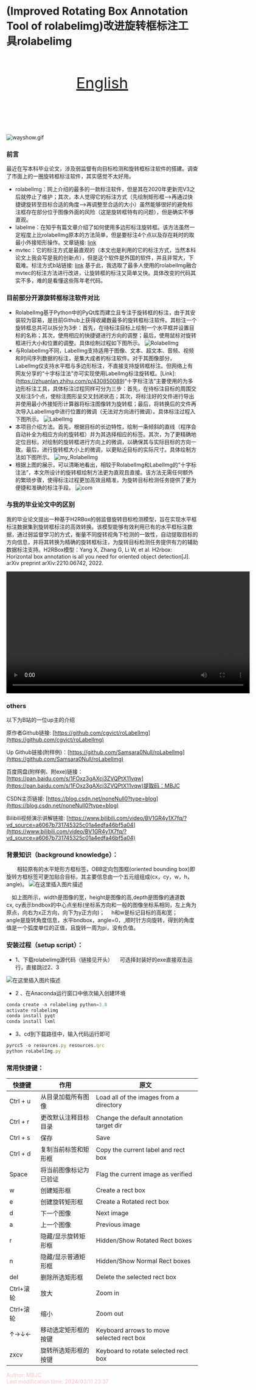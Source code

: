 

# (Improved Rotating Box Annotation Tool of rolabelimg)改进旋转框标注工具rolabelimg

<br><br>
<div align="center" style="margin-bottom: 2em;">
  <a href="./readme_EN.md" style="font-size: 40px;">English</a>
</div>
<br><br>
<br><br>

![wayshow.gif](GIF%2Fwayshow.gif)

###  前言
最近在写本科毕业论文，涉及弱监督有向目标检测和旋转框标注软件的搭建。调查了市面上的一圈旋转框标注软件，其实感觉不太好用。
- rolabelImg：网上介绍的最多的一款标注软件，但是其在2020年更新完V3之后就停止了维护；其次，本人觉得它的标注方式（先绘制矩形框——>再通过快捷键旋转至目标合适的角度——>再调整至合适的大小）虽然能够很好的避免标注框存在部分位于图像外面的风险（这是旋转框特有的问题），但是确实不够直观。
- labelme：在知乎有篇文章介绍了如何使用多边形标注旋转框。该方法虽然一定程度上比rolabelImg原本的方法简单，但是要标注4个点以及存在耗时的取最小外接矩形操作。文章链接: [link](https://zhuanlan.zhihu.com/p/430850089)
- mvtec：它的标注方式是最直观的（本文也是利用的它的标注方式，当然本科论文上我会写是我的创新点），但是这个软件是外国的软件，并且非常大，下载难。标注方式b站链接: [link](https://www.bilibili.com/video/BV1ne411p7gN/?share_source=copy_web&vd_source=64142f260d920ecb9e7a7e71f98a7d7a)
基于此，我选取了最多人使用的rolabelImg融合mvtec的标注方法进行改进，让旋转框的标注又简单又快。具体改变的代码其实不多，难的是看懂这些陈年老代码。

### 目前部分开源旋转框标注软件对比
- RolabelImg基于Python中的PyQt库而建立且专注于旋转框的标注，由于其安装较为容易，是目前Github上获得收藏数最多的旋转框标注软件。其标注一个旋转框总共可以拆分为3步：首先，在待标注目标上绘制一个水平框并设置目标的名称；其次，使用相应的快捷键进行方向的调整；最后，使用鼠标对旋转框进行大小和位置的调整。具体绘制过程如下图所示。
![RolabelImg](GIF%2Fway1.png)
- 与RolabelImg不同，LabelImg支持适用于图像、文本、超文本、音频、视频和时间序列数据的标注，是集大成者的标注软件。对于其图像部分，LabelImg仅支持水平框与多边形标注，不直接支持旋转框标注。但网络上有网友分享的“十字标注法”亦可实现使用LabelImg标注旋转框。[Link]:(https://zhuanlan.zhihu.com/p/430850089)“十字标注法”主要使用的为多边形标注工具，具体标注过程同样可分为三步：首先，在待标注目标的周围交叉标注5个点，使标注图形呈交叉封闭状态；其次，将标注好的文件进行导出并使用最小外接矩形计算器将标注图像转为旋转框；最后，将转换后的文件再次导入LabelImg中进行位置的微调（无法对方向进行微调）。具体标注过程入下图所示。
![LabelImg](GIF%2Fway2.png)
- 本项目介绍方法。首先，根据目标的长边特性，绘制一条倾斜的直线（程序会自动补全为相应方向的旋转框）并为其选择相应的标签。其次，为了更精确地定位目标，对绘制的旋转框进行方向上的微调，以确保其与实际目标的方向一致。最后，进行旋转框大小上的微调，以更贴近目标的实际尺寸。具体绘制方法如下图所示。
![my_RolabelImg](GIF%2Fway3.png)
- 根据上图的展示，可以清晰地看出，相较于RolabelImg和LabelImg的“十字标注法”，本文所设计的旋转框绘制方法更为直观且直接。该方法无需任何额外的繁琐步骤，使得标注过程更加高效且精准，为旋转目标检测任务提供了更为便捷和准确的标注手段。
![com](GIF%2Fcom.png)

### 与我的毕业论文中的区别
我的毕业论文提出一种基于H2RBox的弱监督旋转目标检测模型，旨在实现水平框标注数据集到旋转框标注的高效转换。该模型能够有效利用已有的水平框标注数据，通过弱监督学习的方式，衡量不同旋转视角下检测的一致性，自动提取目标的方向信息，并将其转换为精确的旋转框标注，为旋转目标检测任务提供有力的辅助数据标注支持。H2RBox模型：Yang X, Zhang G, Li W, et al. H2rbox: Horizontal box annotation is all you need for oriented object detection[J]. arXiv preprint arXiv:2210.06742, 2022.

<video width="640" controls>
  <source src="./GIF/my_model.mp4" type="video/mp4">
</video>

### others
以下为B站的一位up主的介绍

原作者Github链接: [https://github.com/cgvict/roLabelImg](https://github.com/cgvict/roLabelImg)

Up Github链接(附样例)：[https://github.com/Samsara0Null/roLabelImg](https://github.com/Samsara0Null/roLabelImg)

百度网盘(附样例、附exe)链接：[https://pan.baidu.com/s/1FOxz3gAXcj3ZVQPtX11vqw](https://pan.baidu.com/s/1FOxz3gAXcj3ZVQPtX11vqw)提取码：MBJC 

CSDN主页链接: [https://blog.csdn.net/noneNull0?type=blog](https://blog.csdn.net/noneNull0?type=blog)

Bilibili视频演示讲解链接: [https://www.bilibili.com/video/BV1GR4y1X7fq/?vd_source=a6067b731745325c01a4edfa46bf5a04](https://www.bilibili.com/video/BV1GR4y1X7fq/?vd_source=a6067b731745325c01a4edfa46bf5a04)
### 背景知识（background knowledge）：
&emsp;&emsp;相较原有的水平矩形方框标签，OBB定向包围框(oriented bounding box)即旋转方框标签可更加贴合目标，其主要信息由一个五元组组成(cx，cy，w，h，angle)。
![在这里插入图片描述](https://img-blog.csdnimg.cn/65e02f5dd11a4551a7828044b25a7722.png)

&emsp;如上图所示，width是图像的宽，height是图像的高,depth是图像的通道数
&emsp;cx, cy表示bndbox的中心点坐标(坐标系方向和一般的图像坐标系相同，左上角为原点，向右为x正方向，向下为y正方向)；
&emsp;h和w是标记目标的高和宽；
&emsp;angle是旋转角度信息，水平bndbox，angle=0，,顺时针方向旋转，得到的角度值是一个弧度单位的正值，且旋转一周为pi，没有负值。
### 安装过程（setup script）：
- 1、下载rolabelimg源代码（链接见开头）
&emsp;可选择封装好的exe直接双击运行，直接跳过2、3

![在这里插入图片描述](https://img-blog.csdnimg.cn/0fe334f5f4c2487a8e545f1d9825a02c.png)
- 2 、在Anaconda运行窗口中依次输入创建环境
```javascript
conda create -n rolabelimg python=3.8
activate rolabelimg
conda install pyqt
conda install lxml
```

- 3、cd到下载路径中，输入代码运行即可
```javascript
pyrcc5 -o resources.py resources.qrc 
python roLabelImg.py
```




### 常用快捷键：
快捷键 | 作用|原文
-------- | -----|-----
| Ctrl + u   |从目录加载所有图像| Load all of the images from a directory    |
| Ctrl + r   |更改默认注释目标目录| Change the default annotation target dir   |
| Ctrl + s   |保存|  Save                                       |
| Ctrl + d   |复制当前标签和矩形框 | Copy the current label and rect box        |
| Space      |将当前图像标记为已验证|  Flag the current image as verified         |
| w          |创建矩形框 | Create a rect box                          |
| e          | 创建旋转矩形框| Create a Rotated rect box                  |
| d          |下一个图像 | Next image                                 |
| a          |上一个图像|  Previous image                             |
| r          | 隐藏/显示旋转矩形框| Hidden/Show Rotated Rect boxes             |
| n          |隐藏/显示普通矩形框 | Hidden/Show Normal Rect boxes              |
| del        | 删除所选矩形框| Delete the selected rect box               |
| Ctrl+滚轮     | 放大| Zoom in                                    |
| Ctrl+滚轮  |缩小 | Zoom out                                   |
| ↑→↓←       | 移动选定矩形框的按键| Keyboard arrows to move selected rect box  |
| zxcv       |旋转所选矩形框的按键 | Keyboard to rotate selected rect box       |


<span style="color:pink;">Author: MBJC</span>  
<span style="color:pink;">Last modification time: 2024/03/11 23:37</span>
